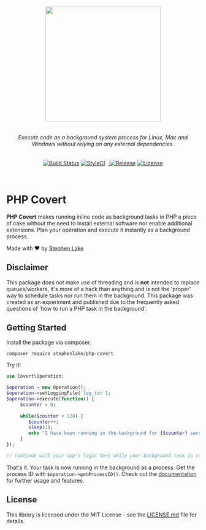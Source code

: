 <h6 align="center">
    <img src="https://raw.githubusercontent.com/stephenlake/php-covert/master/docs/assets/php-covert-banner.png" width="300"/>
</h6>

<h6 align="center">
    Execute code as a background system process for Linux, Mac and Windows without relying on any external dependencies.
</h6>

<p align="center">
<a href="https://travis-ci.org/stephenlake/php-covert"><img src="https://img.shields.io/travis/stephenlake/php-covert/master.svg?style=flat-square" alt="Build Status"></a>
<a href="https://github.styleci.io/repos/154746678"><img src="https://github.styleci.io/repos/154746678/shield?branch=master&style=flat-square" alt="StyleCI"></a>
<a href="https://scrutinizer-ci.com/g/stephenlake/php-covert"><img src="https://img.shields.io/scrutinizer/g/stephenlake/php-covert.svg?style=flat-square" alt=""></a>
<a href="https://packagist.org/packages/stephenlake/php-covert">
<img src="https://img.shields.io/packagist/dt/stephenlake/php-covert.svg?style=flat-square" alt="">
</a>  
<a href="https://github.com/stephenlake/php-covert"><img src="https://img.shields.io/github/release/stephenlake/php-covert.svg?style=flat-square" alt="Release"></a>
<a href="https://github.com/stephenlake/php-covert/LICENSE.md"><img src="https://img.shields.io/badge/license-MIT-blue.svg?style=flat-square" alt="License"></a>
</p>

<br>

# PHP Covert
**PHP Covert** makes running inline code as background tasks in PHP a piece of cake without the need to install external software nor enable additional extensions. Plan your operation and execute it instantly as a background process.

Made with ❤️ by [Stephen Lake](http://stephenlake.github.io/)

## Disclaimer
This package does not make use of threading and is **not** intended to replace queues/workers, it's more of a hack than anything and is not the 'proper' way to schedule tasks nor run them in the background. This package was created as an experiment and published due to the frequently asked questions of 'how to run a PHP task in the background'.

## Getting Started
Install the package via composer.

    composer require stephenlake/php-covert

Try it!

```php
use Covert\Operation;

$operation = new Operation();
$operation->setLoggingFile('log.txt');
$operation->execute(function() {
     $counter = 0;
     
     while($counter < 120) {
        $counter++;
        sleep(1);
        echo "I have been running in the background for {$counter} seconds!".PHP_EOL;
     }
});

// Continue with your app's logic here while your background task is running
```
That's it. Your task is now running in the background as a process. Get the process ID with `$operation->getProcessID()`. Check out the [documentation](https://stephenlake.github.io/php-covert) for further usage and features.

## License

This library is licensed under the MIT License - see the [LICENSE.md](LICENSE.md) file for details.
